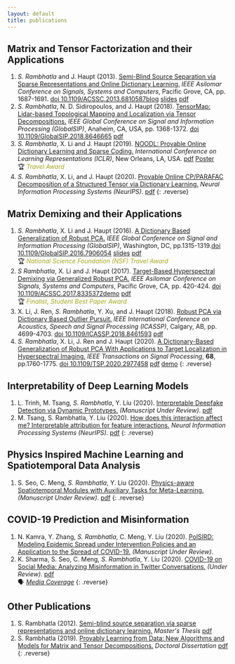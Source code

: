 ```yaml
---
layout: default
title: publications
---
```


<!--Converted from existing html with https://www.browserling.com/tools/html-to-markdown-->
## Matrix and Tensor Factorization and their Applications
1. *S. Rambhatla* and J. Haupt (2013). [Semi-Blind Source Separation via Sparse Representations and Online Dictionary Learning.](https://ieeexplore.ieee.org/document/6810587) _IEEE Asilomar Conference on Signals, Systems and Computers_, Pacific Grove, CA, pp. 1687-1691. [doi <nobr>10.1109/ACSSC.2013.6810587</nobr>](https://doi.org/10.1109/ACSSC.2013.6810587)[blog](./blog/2016/11/15/SBMCA.html) [slides](./docs/PresentationThesisPDF.pdf) [pdf](https://arxiv.org/abs/1212.0451)
2. *S. Rambhatla*, N. D. Sidiropoulos, and J. Haupt (2018). [TensorMap: Lidar-based Topological Mapping and Localization via Tensor Decompositions.](https://ieeexplore.ieee.org/document/8646665) _IEEE Global Conference on Signal and Information Processing (GlobalSIP)_, Anaheim, CA, USA, pp. 1368-1372. [doi <nobr>10.1109/GlobalSIP.2018.8646665</nobr>](https://doi.org/10.1109/GlobalSIP.2018.8646665) [pdf](https://arxiv.org/abs/1902.10226)
3. *S. Rambhatla*, X. Li and J. Haupt (2019). [NOODL: Provable Online Dictionary Learning and Sparse Coding.](https://openreview.net/forum?id=HJeu43ActQ&noteId=ByxrhUoBe4) _International Conference on Learning Representations (ICLR)_, New Orleans, LA, USA. [pdf](https://openreview.net/pdf?id=HJeu43ActQ) [Poster](https://s3.amazonaws.com/postersession.ai/560f7712-6163-4697-b1e2-7064c0654eb3.pdf)<br>
  &#127942; <em style="color:#A4A71E;"> Travel Award </em>
4. *S. Rambhatla*, X. Li, and J. Haupt (2020). [Provable Online CP/PARAFAC Decomposition of a Structured Tensor via Dictionary Learning.](https://arxiv.org/abs/2006.16442) _Neural Information Processing Systems (NeurIPS)_. [pdf](https://arxiv.org/pdf/2006.16442.pdf)
{: .reverse} 


## Matrix Demixing and their Applications
1. *S. Rambhatla*, X. Li and J. Haupt (2016). [A Dictionary Based Generalization of Robust PCA.](https://ieeexplore.ieee.org/document/7906054) _IEEE Global Conference on Signal and Information Processing (GlobalSIP)_, Washington, DC, pp.1315-1319.[doi <nobr>10.1109/GlobalSIP.2016.7906054</nobr>](https://doi.org/10.1109/GlobalSIP.2016.7906054) [slides](/docs/Dictionary_based_generalization_of_robust_PCA_Sirisha_R.pdf) [pdf](https://arxiv.org/abs/1902.08171) <br>
  &#127942; <em style="color:#A4A71E;"> National Science Foundation (NSF) Travel Award </em>
2. *S Rambhatla*, X. Li and J. Haupt (2017). [Target-Based Hyperspectral Demixing via Generalized Robust PCA.](https://ieeexplore.ieee.org/document/8335372) _IEEE Asilomar Conference on Signals, Systems and Computers_, Pacific Grove, CA, pp. 420-424. [doi <nobr>10.1109/ACSSC.2017.8335372</nobr>](https://doi.org/10.1109/ACSSC.2017.8335372)[demo](./blog/2017/05/11/HyperSpectral.html) [pdf](https://arxiv.org/abs/1902.11111)<br>
  &#127942; <em style="color:#A4A71E;"> Finalist, Student Best Paper Award </em>
3. X. Li, J. Ren, *S. Rambhatla*, Y. Xu, and J. Haupt (2018). [Robust PCA via Dictionary Based Outlier Pursuit.](https://ieeexplore.ieee.org/document/8461593) _IEEE International Conference on Acoustics, Speech and Signal Processing (ICASSP)_, Calgary, AB, pp. 4699-4703. [doi <nobr>10.1109/ICASSP.2018.8461593</nobr>](https://doi.org/10.1109/ICASSP.2018.8461593) [pdf](docs/papers/Robust_PCA_via_Dictionary_Based_Outlier_Pursuit.pdf)
4. *S. Rambhatla*, X. Li, J. Ren and J. Haupt (2020). [A Dictionary-Based Generalization of Robust PCA With Applications to Target Localization in Hyperspectral Imaging.](https://ieeexplore.ieee.org/abstract/document/9019651) _IEEE Transactions on Signal Processing_, **68**, pp.1760-1775. [doi <nobr>10.1109/TSP.2020.2977458</nobr>](https://doi.org/10.1109/TSP.2020.2977458) [pdf](https://arxiv.org/abs/1902.08304) [demo](./blog/2017/05/11/HyperSpectral.html)
{: .reverse} 


## Interpretability of Deep Learning Models
1. L. Trinh, M. Tsang, *S. Rambhatla*, Y. Liu (2020). [Interpretable Deepfake Detection via Dynamic Prototypes.](https://arxiv.org/abs/2006.15473) _(Manuscript Under Review)_. [pdf](https://arxiv.org/pdf/2006.15473.pdf)
2.  M. Tsang, S. Rambhatla, Y. Liu (2020). [How does this interaction affect me? Interpretable attribution for feature interactions.](https://arxiv.org/abs/2006.10965) _Neural Information Processing Systems (NeurIPS)_. [pdf](https://arxiv.org/pdf/2006.10965.pdf)
{: .reverse}

## Physics Inspired Machine Learning and Spatiotemporal Data Analysis
1. S. Seo, C. Meng, *S. Rambhatla*, Y. Liu (2020). [Physics-aware Spatiotemporal Modules with Auxiliary Tasks for Meta-Learning.](https://arxiv.org/abs/2006.08831) _(Manuscript Under Review)_. [pdf](https://arxiv.org/pdf/2006.08831.pdf)
{: .reverse}

## COVID-19 Prediction and Misinformation 
1. N. Kamra, Y. Zhang, *S. Rambhatla*, C. Meng, Y. Liu (2020). [PolSIRD: Modeling Epidemic Spread under Intervention Policies and an Application to the Spread of COVID-19.](https://arxiv.org/abs/2009.01894) _(Manuscript Under Review)_.
2.  K. Sharma, S. Seo, C. Meng, *S. Rambhatla*, Y. Liu (2020). [COVID-19 on Social Media: Analyzing Misinformation in Twitter Conversations.](https://arxiv.org/abs/2003.12309) _(Under Review)_. [pdf](https://arxiv.org/pdf/2003.12309.pdf) <br>
  &#128483; <em style="color:#A4A71E;"> [Media Coverage](https://viterbischool.usc.edu/news/2020/03/usc-researchers-analyze-coronavirus-misinformation-on-twitter/) </em>
{: .reverse}

## Other Publications
1. S. Rambhatla (2012). [Semi-blind source separation via sparse representations and online dictionary learning.](http://hdl.handle.net/11299/143883) _Master's Thesis_ [pdf](./docs/Sirisha_Rambhatla_Masters_Thesis.pdf)
2. S. Rambhatla (2019). [Provably Learning from Data: New Algorithms and Models for Matrix and Tensor Decompositions.](./docs/PhD_thesis_Sirisha_Rambhatla.pdf) _Doctoral Dissertation_ [pdf](./docs/PhD_thesis_Sirisha_Rambhatla.pdf)
{: .reverse}
<!--
1. S. Rambhatla and J. Haupt (2013). [Semi-Blind Source Separation via Sparse Representations and Online Dictionary Learning.](https://ieeexplore.ieee.org/document/6810587) _IEEE Asilomar Conference on Signals, Systems and Computers_, Pacific Grove, CA, pp. 1687-1691. [doi <nobr>10.1109/ACSSC.2013.6810587</nobr>](https://doi.org/10.1109/ACSSC.2013.6810587)[blog](./blog/2016/11/15/SBMCA.html) [slides](./docs/PresentationThesisPDF.pdf) [pdf](https://arxiv.org/abs/1212.0451)
2. S. Rambhatla, X. Li and J. Haupt (2016). [A Dictionary Based Generalization of Robust PCA.](https://ieeexplore.ieee.org/document/7906054) _IEEE Global Conference on Signal and Information Processing (GlobalSIP)_, Washington, DC, pp.1315-1319.[doi <nobr>10.1109/GlobalSIP.2016.7906054</nobr>](https://doi.org/10.1109/GlobalSIP.2016.7906054) [slides](/docs/Dictionary_based_generalization_of_robust_PCA_Sirisha_R.pdf) [pdf](https://arxiv.org/abs/1902.08171) <br>
  &#127942; <em style="color:#AAA;"> National Science Foundation (NSF) Travel Award </em>
3. S Rambhatla, X. Li and J. Haupt (2017). [Target-Based Hyperspectral Demixing via Generalized Robust PCA.](https://ieeexplore.ieee.org/document/8335372) _IEEE Asilomar Conference on Signals, Systems and Computers_, Pacific Grove, CA, pp. 420-424. [doi <nobr>10.1109/ACSSC.2017.8335372</nobr>](https://doi.org/10.1109/ACSSC.2017.8335372)[demo](./blog/2017/05/11/HyperSpectral.html) [pdf](https://arxiv.org/abs/1902.11111)<br>
  &#127942; <em style="color:#AAA;"> Finalist, Student Best Paper Award </em>
4. X. Li, J. Ren, S. Rambhatla, Y. Xu, and J. Haupt (2018). [Robust PCA via Dictionary Based Outlier Pursuit.](https://ieeexplore.ieee.org/document/8461593) _IEEE International Conference on Acoustics, Speech and Signal Processing (ICASSP)_, Calgary, AB, pp. 4699-4703. [doi <nobr>10.1109/ICASSP.2018.8461593</nobr>](https://doi.org/10.1109/ICASSP.2018.8461593) [pdf](docs/papers/Robust_PCA_via_Dictionary_Based_Outlier_Pursuit.pdf)
5. S. Rambhatla, N. D. Sidiropoulos, and J. Haupt (2018). [TensorMap: Lidar-based Topological Mapping and Localization via Tensor Decompositions.](https://ieeexplore.ieee.org/document/8646665) _IEEE Global Conference on Signal and Information Processing (GlobalSIP)_, Anaheim, CA, USA, pp. 1368-1372. [doi <nobr>10.1109/GlobalSIP.2018.8646665</nobr>](https://doi.org/10.1109/GlobalSIP.2018.8646665) [pdf](https://arxiv.org/abs/1902.10226)
6. S. Rambhatla, X. Li and J. Haupt (2019). [NOODL: Provable Online Dictionary Learning and Sparse Coding.](https://openreview.net/forum?id=HJeu43ActQ&noteId=ByxrhUoBe4)_International Conference on Learning Representations (ICLR)_, New Orleans, LA, USA. [pdf](https://openreview.net/pdf?id=HJeu43ActQ) [Poster](https://s3.amazonaws.com/postersession.ai/560f7712-6163-4697-b1e2-7064c0654eb3.pdf)<br>
  &#127942; <em style="color:#AAA;"> Travel Award </em>
7. S. Rambhatla, X. Li, J. Ren and J. Haupt (2020). [A Dictionary-Based Generalization of Robust PCA With Applications to Target Localization in Hyperspectral Imaging.](https://ieeexplore.ieee.org/abstract/document/9019651) _IEEE Transactions on Signal Processing_, **68**, pp.1760-1775. [doi <nobr>10.1109/TSP.2020.2977458</nobr>](https://doi.org/10.1109/TSP.2020.2977458) [pdf](https://arxiv.org/abs/1902.08304) [demo](./blog/2017/05/11/HyperSpectral.html)
{: .reverse} 

## Under Review
1. L. Trinh, M. Tsang, S. Rambhatla, Y. Liu (2020). [Interpretable Deepfake Detection via Dynamic Prototypes.](https://arxiv.org/abs/2006.15473) _(Manuscript Under Review)_. [pdf](https://arxiv.org/pdf/2006.15473.pdf)
2. N. Kamra, Y. Zhang, S. Rambhatla, C. Meng, Y. Liu (2020). [PolSIRD: Modeling Epidemic Spread under Intervention Policies and an Application to the Spread of COVID-19.](https://sirisharambhatla.com/publications.html) _(Manuscript Under Review)_.
3. S. Seo, C. Meng, S. Rambhatla, Y. Liu (2020). [Physics-aware Spatiotemporal Modules with Auxiliary Tasks for Meta-Learning.](https://arxiv.org/abs/2006.08831) _(Manuscript Under Review)_. [pdf](https://arxiv.org/pdf/2006.08831.pdf)
4.  M. Tsang, S. Rambhatla, Y. Liu (2020). [How does this interaction affect me? Interpretable attribution for feature interactions.](https://arxiv.org/abs/2006.10965) _(Manuscript Under Review)_. [pdf](https://arxiv.org/pdf/2006.10965.pdf)
5.  K. Sharma, S. Seo, C. Meng, S. Rambhatla, Y. Liu (2020). [COVID-19 on Social Media: Analyzing Misinformation in Twitter Conversations.](https://arxiv.org/abs/2003.12309) _(Journal Under Review)_. [pdf](https://arxiv.org/pdf/2003.12309.pdf) <br>
  &#128483; <em style="color:#AAA;"> [Media Coverage](https://viterbischool.usc.edu/news/2020/03/usc-researchers-analyze-coronavirus-misinformation-on-twitter/) </em>
6.  S. Rambhatla, X. Li, and J. Haupt (2020). [Provable Online CP/PARAFAC Decomposition of a Structured Tensor via Dictionary Learning.](https://arxiv.org/abs/2006.16442) _(Manuscript Under Review)_. [pdf](https://arxiv.org/pdf/2006.16442.pdf)
{: .reverse} 

-->
